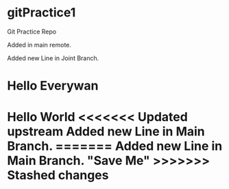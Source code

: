 # gitPractice1
Git Practice Repo

Added in main remote.

Added new Line in Joint Branch.

<h1>Hello Everywan<h1>
Hello World
<<<<<<< Updated upstream
Added new Line in Main Branch.
=======
Added new Line in Main Branch.
"Save Me"
>>>>>>> Stashed changes
